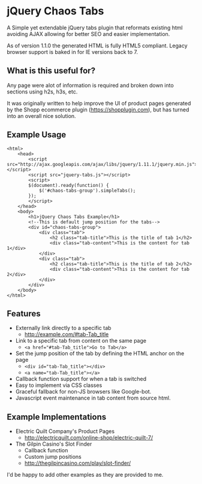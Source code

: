 jQuery Chaos Tabs
=================

A Simple yet extendable jQuery tabs plugin that reformats existing html avoiding AJAX allowing 
for better SEO and easier implementation.

As of version 1.1.0 the generated HTML is fully HTML5 compliant. Legacy browser support is baked 
in for IE versions back to 7.

What is this useful for?
-------------------------
Any page were alot of information is required and broken down into sections using h2s, h3s, etc. 

It was originally written to help improve the UI of product pages generated by the Shopp 
ecommerce plugin (https://shopplugin.com), but has turned into an overall nice solution.

Example Usage
-------------
```
<html>
	<head>
		<script src="http://ajax.googleapis.com/ajax/libs/jquery/1.11.1/jquery.min.js"></script>
		<script src="jquery-tabs.js"></script>
		<script>
		$(document).ready(function() {
			$('#chaos-tabs-group').simpleTabs();
		});
		</script>
	</head>
	<body>
		<h1>jQuery Chaos Tabs Example</h1>
		<!--This is default jump position for the tabs-->
		<div id="chaos-tabs-group">
			<div class="tab">
				<h2 class="tab-title">This is the title of tab 1</h2>
				<div class="tab-content">This is the content for tab 1</div>
			</div>
			<div class="tab">
				<h2 class="tab-title">This is the title of tab 2</h2>
				<div class="tab-content">This is the content for tab 2</div>
			</div>
		</div>
	</body>
</html>
```

Features
--------
- Externally link directly to a specific tab
	- http://example.com/#tab-Tab_title
- Link to a specific tab from content on the same page
	- ```<a href="#tab-Tab_title">Go to Tab</a>```
- Set the jump position of the tab by defining the HTML anchor on the page
	- ```<div id="tab-Tab_title"></div>```
	- ```<a name="tab-Tab_title"></a>```
- Callback function support for when a tab is switched
- Easy to implement via CSS classes
- Graceful fallback for non-JS browsers like Google-bot.
- Javascript event maintenance in tab content from source html.

Example Implementations
-------------------------
- Electric Quilt Company's Product Pages
	- http://electricquilt.com/online-shop/electric-quilt-7/
- The Gilpin Casino's Slot Finder
	- Callback function
	- Custom jump positions
	- http://thegilpincasino.com/play/slot-finder/
	
I'd be happy to add other examples as they are provided to me.
